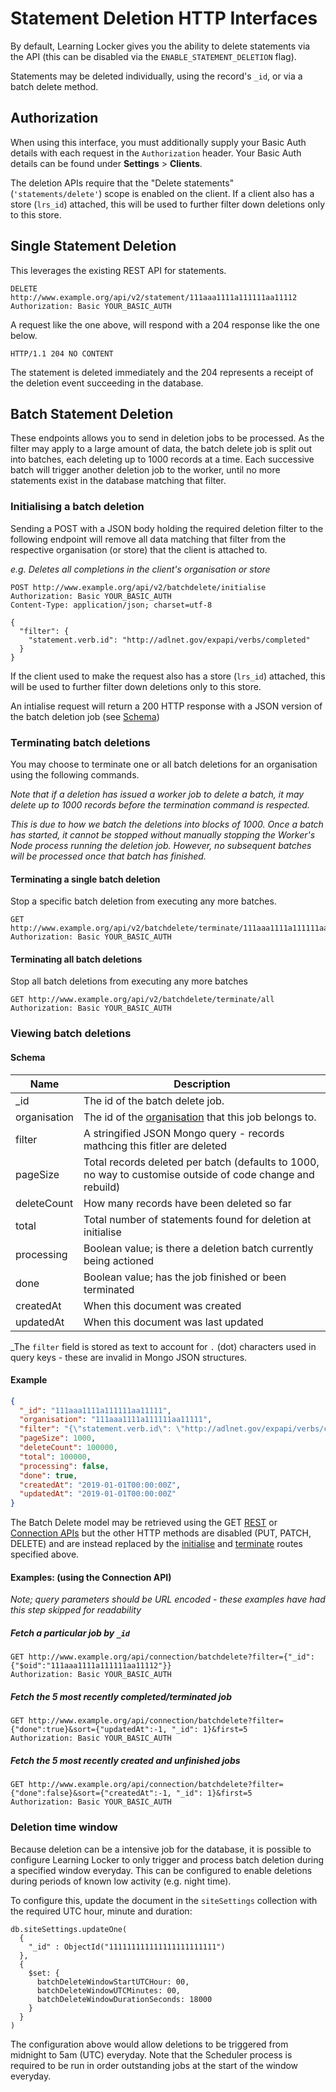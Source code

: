 # Statement Deletion HTTP Interfaces

By default, Learning Locker gives you the ability to delete statements via the API (this can be disabled via the `ENABLE_STATEMENT_DELETION` flag). 

Statements may be deleted individually, using the record's `_id`, or via a batch delete method.

## Authorization

When using this interface, you must additionally supply your Basic Auth details with each request in the `Authorization` header. Your Basic Auth details can be found under **Settings** > **Clients**. 

The deletion APIs require that the "Delete statements" (`'statements/delete'`) scope is enabled on the client. If a client also has a store (`lrs_id`) attached, this will be used to further filter down deletions only to this store.


## Single Statement Deletion

This leverages the existing REST API for statements.

```
DELETE http://www.example.org/api/v2/statement/111aaa1111a111111aa11112
Authorization: Basic YOUR_BASIC_AUTH
```

A request like the one above, will respond with a 204 response like the one below.

```
HTTP/1.1 204 NO CONTENT
```

The statement is deleted immediately and the 204 represents a receipt of the deletion event succeeding in the database.

## Batch Statement Deletion

These endpoints allows you to send in deletion jobs to be processed. As the filter may apply to a large amount of data, the batch delete job is split out into batches, each deleting up to 1000 records at a time. Each successive batch will trigger another deletion job to the worker, until no more statements exist in the database matching that filter.

### Initialising a batch deletion

Sending a POST with a JSON body holding the required deletion filter to the following endpoint will remove all data matching that filter from the respective organisation (or store) that the client is attached to.

_e.g. Deletes all completions in the client's organisation or store_

```
POST http://www.example.org/api/v2/batchdelete/initialise
Authorization: Basic YOUR_BASIC_AUTH
Content-Type: application/json; charset=utf-8

{
  "filter": {
    "statement.verb.id": "http://adlnet.gov/expapi/verbs/completed"
  }
}
```

If the client used to make the request also has a store (`lrs_id`) attached, this will be used to further filter down deletions only to this store.

An intialise request will return a 200 HTTP response with a JSON version of the batch deletion job (see [Schema](#schema))

### Terminating batch deletions

You may choose to terminate one or all batch deletions for an organisation using the following commands.

_Note that if a deletion has issued a worker job to delete a batch, it may delete up to 1000 records before the termination command is respected._

_This is due to how we batch the deletions into blocks of 1000. Once a batch has started, it cannot be stopped without manually stopping the Worker's Node process running the deletion job. However, no subsequent batches will be processed once that batch has finished._

#### Terminating a single batch deletion

Stop a specific batch deletion from executing any more batches.

```
GET http://www.example.org/api/v2/batchdelete/terminate/111aaa1111a111111aa11112
Authorization: Basic YOUR_BASIC_AUTH
```

#### Terminating all batch deletions

Stop all batch deletions from executing any more batches

```
GET http://www.example.org/api/v2/batchdelete/terminate/all
Authorization: Basic YOUR_BASIC_AUTH
```

### Viewing batch deletions

#### Schema

Name | Description 
--- | ---
_id | The id of the batch delete job.
organisation | The id of the [organisation](../http-organisations#schema) that this job belongs to.
filter | A stringified JSON Mongo query - records mathcing this fitler are deleted
pageSize | Total records deleted per batch (defaults to 1000, no way to customise outside of code change and rebuild)
deleteCount | How many records have been deleted so far
total | Total number of statements found for deletion at initialise
processing | Boolean value; is there a deletion batch currently being actioned
done | Boolean value; has the job finished or been terminated
createdAt | When this document was created
updatedAt | When this document was last updated

_The `filter` field is stored as text to account for `.` (dot) characters used in query keys - these are invalid in Mongo JSON structures. 


#### Example

```json
{
  "_id": "111aaa1111a111111aa11111",
  "organisation": "111aaa1111a111111aa11111",
  "filter": "{\"statement.verb.id\": \"http://adlnet.gov/expapi/verbs/completed\"}",
  "pageSize": 1000,
  "deleteCount": 100000,
  "total": 100000,
  "processing": false,
  "done": true,
  "createdAt": "2019-01-01T00:00:00Z",
  "updatedAt": "2019-01-01T00:00:00Z"
}
```

The Batch Delete model may be retrieved using the GET [REST](../http-rest) or [Connection APIs](../http-connection) but the other HTTP methods are disabled (PUT, PATCH, DELETE) and are instead replaced by the [initialise](#initialising-a-batch-deletion) and [terminate](#terminating-batch-deletions) routes specified above.

#### Examples: (using the Connection API)

_Note; query parameters should be URL encoded - these examples have had this step skipped for readability_

##### Fetch a particular job by `_id`

```
GET http://www.example.org/api/connection/batchdelete?filter={"_id":{"$oid":"111aaa1111a111111aa11112"}}
Authorization: Basic YOUR_BASIC_AUTH
```

##### Fetch the 5 most recently completed/terminated job
```
GET http://www.example.org/api/connection/batchdelete?filter={"done":true}&sort={"updatedAt":-1, "_id": 1}&first=5
Authorization: Basic YOUR_BASIC_AUTH
```

##### Fetch the 5 most recently created and unfinished jobs 
```
GET http://www.example.org/api/connection/batchdelete?filter={"done":false}&sort={"createdAt":-1, "_id": 1}&first=5
Authorization: Basic YOUR_BASIC_AUTH
```



### Deletion time window
Because deletion can be a intensive job for the database, it is possible to configure Learning Locker to only trigger and process batch deletion during a specified window everyday. This can be configured to enable deletions during periods of known low activity (e.g. night time).

To configure this, update the document in the `siteSettings` collection with the required UTC hour, minute and duration:

```mongo
db.siteSettings.updateOne(
  {
    "_id" : ObjectId("111111111111111111111111")
  },
  {
    $set: {
      batchDeleteWindowStartUTCHour: 00,
      batchDeleteWindowUTCMinutes: 00,
      batchDeleteWindowDurationSeconds: 18000
    }
  }
)
```

The configuration above would allow deletions to be triggered from midnight to 5am (UTC) everyday. Note that the Scheduler process is required to be run in order outstanding jobs at the start of the window everyday.
